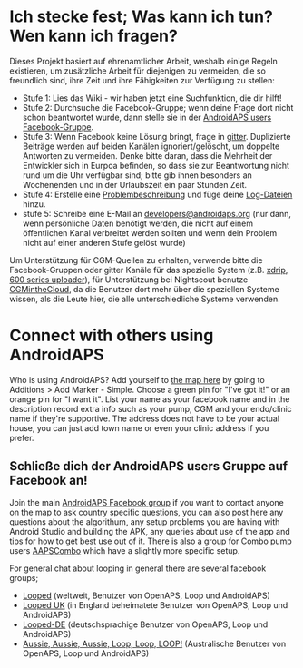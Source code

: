 # Ich stecke fest; Was kann ich tun? Wen kann ich fragen?

Dieses Projekt basiert auf ehrenamtlicher Arbeit, weshalb einige Regeln existieren, um zusätzliche Arbeit für diejenigen zu vermeiden, die so freundlich sind, ihre Zeit und ihre Fähigkeiten zur Verfügung zu stellen:

* Stufe 1: Lies das Wiki - wir haben jetzt eine Suchfunktion, die dir hilft!
* Stufe 2: Durchsuche die Facebook-Gruppe; wenn deine Frage dort nicht schon beantwortet wurde, dann stelle sie in der [AndroidAPS users Facebook-Gruppe](https://www.facebook.com/groups/1900195340201874/).
* Stufe 3: Wenn Facebook keine Lösung bringt, frage in [gitter](https://gitter.im/MilosKozak/AndroidAPS). Duplizierte Beiträge werden auf beiden Kanälen ignoriert/gelöscht, um doppelte Antworten zu vermeiden. Denke bitte daran, dass die Mehrheit der Entwickler sich in Eurpoa befinden, so dass sie zur Beantwortung nicht rund um die Uhr verfügbar sind; bitte gib ihnen besonders an Wochenenden und in der Urlaubszeit ein paar Stunden Zeit.
* Stufe 4: Erstelle eine [Problembeschreibung](https://github.com/MilosKozak/AndroidAPS/issues) und füge deine [Log-Dateien](../Usage/Accessing-logfiles.html) hinzu.
* stufe 5: Schreibe eine E-Mail an <developers@androidaps.org> (nur dann, wenn persönliche Daten benötigt werden, die nicht auf einem öffentlichen Kanal verbreitet werden sollten und wenn dein Problem nicht auf einer anderen Stufe gelöst wurde)

Um Unterstützung für CGM-Quellen zu erhalten, verwende bitte die Facebook-Gruppen oder gitter Kanäle für das spezielle System (z.B. [xdrip](https://www.facebook.com/groups/xDripG5/), [600 series uploader](https://www.facebook.com/groups/NightscoutForMedtronic/)), für Unterstützung bei Nightscout benutze [CGMintheCloud](https://www.facebook.com/groups/cgminthecloud/), da die Benutzer dort mehr über die speziellen Systeme wissen, als die Leute hier, die alle unterschiedliche Systeme verwenden.

# Connect with others using AndroidAPS

Who is using AndroidAPS? Add yourself to [the map here](https://www.zeemaps.com/map?group=2617973) by going to Additions > Add Marker - Simple. Choose a green pin for "I've got it!" or an orange pin for "I want it". List your name as your facebook name and in the description record extra info such as your pump, CGM and your endo/clinic name if they're supportive. The address does not have to be your actual house, you can just add town name or even your clinic address if you prefer.

## Schließe dich der AndroidAPS users Gruppe auf Facebook an!

Join the main [AndroidAPS Facebook group](https://www.facebook.com/groups/1900195340201874/) if you want to contact anyone on the map to ask country specific questions, you can also post here any questions about the algorithum, any setup problems you are having with Android Studio and building the APK, any queries about use of the app and tips for how to get best use out of it. There is also a group for Combo pump users [AAPSCombo](https://www.facebook.com/groups/127507891261169/) which have a slightly more specific setup.

For general chat about looping in general there are several facebook groups;

* [Looped](https://www.facebook.com/groups/TheLoopedGroup) (weltweit, Benutzer von OpenAPS, Loop und AndroidAPS)
* [Looped UK](https://www.facebook.com/groups/LoopedUK/) (in England beheimatete Benutzer von OpenAPS, Loop und AndroidAPS)
* [Looped-DE](https://www.facebook.com/groups/loopedDE/) (deutschsprachige Benutzer von OpenAPS, Loop und AndroidAPS)
* [Aussie, Aussie, Aussie, Loop, Loop, LOOP!](https://www.facebook.com/groups/AussieLooping/) (Australische Benutzer von OpenAPS, Loop und AndroidAPS)